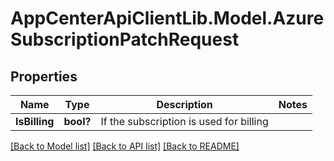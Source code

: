 # AppCenterApiClientLib.Model.AzureSubscriptionPatchRequest
## Properties

Name | Type | Description | Notes
------------ | ------------- | ------------- | -------------
**IsBilling** | **bool?** | If the subscription is used for billing | 

[[Back to Model list]](../README.md#documentation-for-models) [[Back to API list]](../README.md#documentation-for-api-endpoints) [[Back to README]](../README.md)

